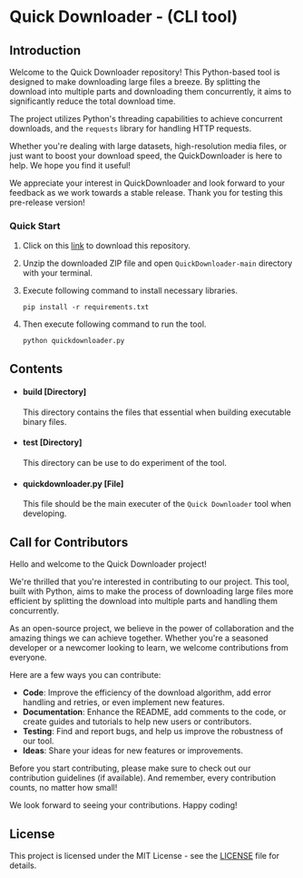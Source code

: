 # Quick Downloader - (CLI tool)

## Introduction

Welcome to the Quick Downloader repository! This Python-based tool is designed to make downloading large files a breeze. By splitting the download into multiple parts and downloading them concurrently, it aims to significantly reduce the total download time.

The project utilizes Python's threading capabilities to achieve concurrent downloads, and the `requests` library for handling HTTP requests.

Whether you're dealing with large datasets, high-resolution media files, or just want to boost your download speed, the QuickDownloader is here to help. We hope you find it useful!

We appreciate your interest in QuickDownloader and look forward to your feedback as we work towards a stable release. Thank you for testing this pre-release version!


### Quick Start

1. Click on this [link](https://github.com/astrogroupsl-dev/QuickDownloader/archive/refs/heads/main.zip) to download this repository.

2. Unzip the downloaded ZIP file and open `QuickDownloader-main` directory with your terminal.

3. Execute following command to install necessary libraries.
    ```shell
    pip install -r requirements.txt
    ```

4. Then execute following command to run the tool.
    ```shell
    python quickdownloader.py
    ```

## Contents

- #### **build [Directory]**

    This directory contains the files that essential when building executable binary files.

- #### **test [Directory]**

    This directory can be use to do experiment of the tool.

- #### **quickdownloader.py [File]**

    This file should be the main executer of the `Quick Downloader` tool when developing.

## Call for Contributors

Hello and welcome to the Quick Downloader project!

We're thrilled that you're interested in contributing to our project. This tool, built with Python, aims to make the process of downloading large files more efficient by splitting the download into multiple parts and handling them concurrently.

As an open-source project, we believe in the power of collaboration and the amazing things we can achieve together. Whether you're a seasoned developer or a newcomer looking to learn, we welcome contributions from everyone.

Here are a few ways you can contribute:
- **Code**: Improve the efficiency of the download algorithm, add error handling and retries, or even implement new features.
- **Documentation**: Enhance the README, add comments to the code, or create guides and tutorials to help new users or contributors.
- **Testing**: Find and report bugs, and help us improve the robustness of our tool.
- **Ideas**: Share your ideas for new features or improvements.

Before you start contributing, please make sure to check out our contribution guidelines (if available). And remember, every contribution counts, no matter how small!

We look forward to seeing your contributions. Happy coding!


## License

This project is licensed under the MIT License - see the [LICENSE](LICENSE) file for details.
